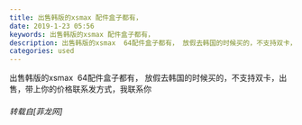 ```yaml
---
title: 出售韩版的xsmax 配件盒子都有，
date: 2019-1-23 05:56
keywords: 出售韩版的xsmax 配件盒子都有，
description: 出售韩版的xsmax  64配件盒子都有， 放假去韩国的时候买的，不支持双卡，出售，带上你的价格联系发方式，我联系你
categories: used
---
```

<td class="t_f" id="postmessage_2770876">

出售韩版的xsmax  64配件盒子都有， 放假去韩国的时候买的，不支持双卡，出售，带上你的价格联系发方式，我联系你</td>
###### 转载自[菲龙网]